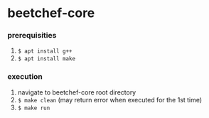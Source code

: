 # beetchef-core

### prerequisities

1. `$ apt install g++`
2. `$ apt install make`

### execution

1. navigate to beetchef-core root directory
2. `$ make clean` (may return error when executed for the 1st time)
3. `$ make run`
